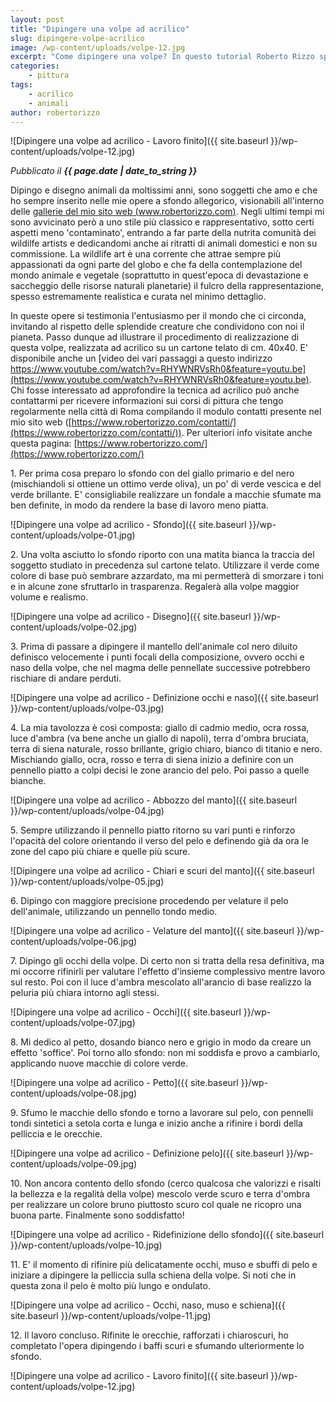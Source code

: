 ```yaml
---
layout: post
title: "Dipingere una volpe ad acrilico"
slug: dipingere-volpe-acrilico
image: /wp-content/uploads/volpe-12.jpg
excerpt: "Come dipingere una volpe? In questo tutorial Roberto Rizzo spiega passo dopo passo come dipingere una volpe."
categories:
    - pittura
tags:
    - acrilico
    - animali
author: robertorizzo
---
```


![Dipingere una volpe ad acrilico - Lavoro finito]({{ site.baseurl }}/wp-content/uploads/volpe-12.jpg)

_Pubblicato il **{{ page.date | date_to_string }}**_

Dipingo e disegno animali da moltissimi anni, sono soggetti che amo e che ho sempre inserito nelle mie opere a sfondo allegorico, visionabili all'interno delle [gallerie del mio sito web (www.robertorizzo.com)](https://www.robertorizzo.com/). Negli ultimi tempi mi sono avvicinato però a uno stile più classico e rappresentativo, sotto certi aspetti meno 'contaminato', entrando a far parte della nutrita comunità dei wildilfe artists e dedicandomi anche ai ritratti di animali domestici e non su commissione. La wildlife art è una corrente che attrae sempre più appassionati da ogni parte del globo e che fa della contemplazione del mondo animale e vegetale (soprattutto in quest'epoca di devastazione e saccheggio delle risorse naturali planetarie) il fulcro della rappresentazione, spesso estremamente realistica e curata nel minimo dettaglio.

In queste opere si testimonia l'entusiasmo per il mondo che ci circonda, invitando al rispetto delle splendide creature che condividono con noi il pianeta. Passo dunque ad illustrare il procedimento di realizzazione di questa volpe, realizzata ad acrilico su un cartone telato di cm. 40x40. E' disponibile anche un [video dei vari passaggi a questo indirizzo https://www.youtube.com/watch?v=RHYWNRVsRh0&feature=youtu.be](https://www.youtube.com/watch?v=RHYWNRVsRh0&feature=youtu.be). Chi fosse interessato ad approfondire la tecnica ad acrilico può anche contattarmi per ricevere informazioni sui corsi di pittura che tengo regolarmente nella città di Roma compilando il modulo contatti presente nel mio sito web ([https://www.robertorizzo.com/contatti/](https://www.robertorizzo.com/contatti/)). Per ulteriori info visitate anche questa pagina: [https://www.robertorizzo.com/](https://www.robertorizzo.com/)

1\. Per prima cosa preparo lo sfondo con del giallo primario e del nero (mischiandoli si ottiene un ottimo verde oliva), un po' di verde vescica e del verde brillante. E' consigliabile realizzare un fondale a macchie sfumate ma ben definite, in modo da rendere la base di lavoro meno piatta. 

![Dipingere una volpe ad acrilico - Sfondo]({{ site.baseurl }}/wp-content/uploads/volpe-01.jpg)

2\. Una volta asciutto lo sfondo riporto con una matita bianca la traccia del soggetto studiato in precedenza sul cartone telato. Utilizzare il verde come colore di base può sembrare azzardato, ma mi permetterà di smorzare i toni e in alcune zone sfruttarlo in trasparenza. Regalerà alla volpe maggior volume e realismo. 

![Dipingere una volpe ad acrilico - Disegno]({{ site.baseurl }}/wp-content/uploads/volpe-02.jpg)

3\. Prima di passare a dipingere il mantello dell'animale col nero diluito definisco velocemente i punti focali della composizione, ovvero occhi e naso della volpe, che nel magma delle pennellate successive potrebbero rischiare di andare perduti. 

![Dipingere una volpe ad acrilico - Definizione occhi e naso]({{ site.baseurl }}/wp-content/uploads/volpe-03.jpg)

4\. La mia tavolozza è così composta: giallo di cadmio medio, ocra rossa, luce d'ambra (va bene anche un giallo di napoli), terra d'ombra bruciata, terra di siena naturale, rosso brillante, grigio chiaro, bianco di titanio e nero. Mischiando giallo, ocra, rosso e terra di siena inizio a definire con un pennello piatto a colpi decisi le zone arancio del pelo. Poi passo a quelle bianche. 

![Dipingere una volpe ad acrilico - Abbozzo del manto]({{ site.baseurl }}/wp-content/uploads/volpe-04.jpg)

5\. Sempre utilizzando il pennello piatto ritorno su vari punti e rinforzo l'opacità del colore orientando il verso del pelo e definendo già da ora le zone del capo più chiare e quelle più scure. 

![Dipingere una volpe ad acrilico - Chiari e scuri del manto]({{ site.baseurl }}/wp-content/uploads/volpe-05.jpg)

6\. Dipingo con maggiore precisione procedendo per velature il pelo dell'animale, utilizzando un pennello tondo medio. 

![Dipingere una volpe ad acrilico - Velature del manto]({{ site.baseurl }}/wp-content/uploads/volpe-06.jpg)

7\. Dipingo gli occhi della volpe. Di certo non si tratta della resa definitiva, ma mi occorre rifinirli per valutare l'effetto d'insieme complessivo mentre lavoro sul resto. Poi con il luce d'ambra mescolato all'arancio di base realizzo la peluria più chiara intorno agli stessi. 

![Dipingere una volpe ad acrilico - Occhi]({{ site.baseurl }}/wp-content/uploads/volpe-07.jpg)

8\. Mi dedico al petto, dosando bianco nero e grigio in modo da creare un effetto 'soffice'. Poi torno allo sfondo: non mi soddisfa e provo a cambiarlo, applicando nuove macchie di colore verde. 

![Dipingere una volpe ad acrilico - Petto]({{ site.baseurl }}/wp-content/uploads/volpe-08.jpg)

9\. Sfumo le macchie dello sfondo e torno a lavorare sul pelo, con pennelli tondi sintetici a setola corta e lunga e inizio anche a rifinire i bordi della pelliccia e le orecchie. 

![Dipingere una volpe ad acrilico - Definizione pelo]({{ site.baseurl }}/wp-content/uploads/volpe-09.jpg)

10\. Non ancora contento dello sfondo (cerco qualcosa che valorizzi e risalti la bellezza e la regalità della volpe) mescolo verde scuro e terra d'ombra per realizzare un colore bruno piuttosto scuro col quale ne ricopro una buona parte. Finalmente sono soddisfatto! 

![Dipingere una volpe ad acrilico - Ridefinizione dello sfondo]({{ site.baseurl }}/wp-content/uploads/volpe-10.jpg)

11\. E' il momento di rifinire più delicatamente occhi, muso e sbuffi di pelo e iniziare a dipingere la pelliccia sulla schiena della volpe. Si noti che in questa zona il pelo è molto più lungo e ondulato. 

![Dipingere una volpe ad acrilico - Occhi, naso, muso e schiena]({{ site.baseurl }}/wp-content/uploads/volpe-11.jpg)

12\. Il lavoro concluso. Rifinite le orecchie, rafforzati i chiaroscuri, ho completato l'opera dipingendo i baffi scuri e sfumando ulteriormente lo sfondo. 

![Dipingere una volpe ad acrilico - Lavoro finito]({{ site.baseurl }}/wp-content/uploads/volpe-12.jpg)

